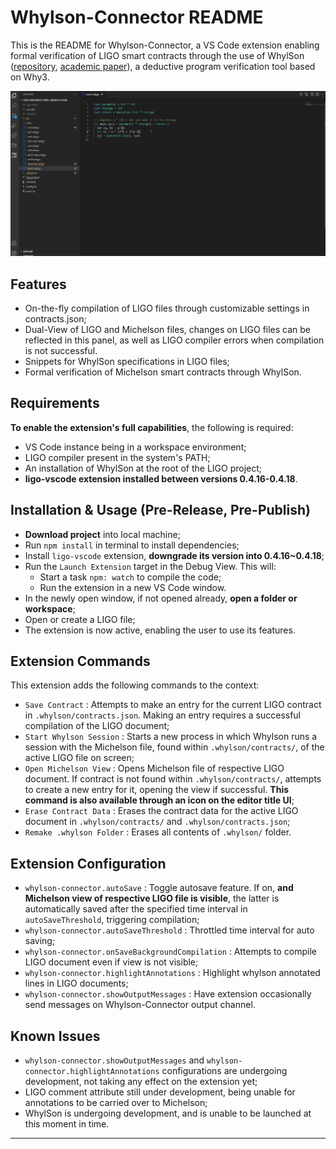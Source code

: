 # Whylson-Connector README

This is the README for Whylson-Connector, a VS Code extension enabling formal verification of LIGO smart contracts through the use of WhylSon ([repository](https://gitlab.com/releaselab/fresco/whylson), [academic paper](https://arxiv.org/abs/2005.14650)), a deductive program verification tool based on Why3.

![usage gif](/resources/features1.gif)

## Features

+ On-the-fly compilation of LIGO files through customizable settings in contracts.json;
+ Dual-View of LIGO and Michelson files, changes on LIGO files can be reflected in this panel, as well as LIGO compiler errors when compilation is not successful.
+ Snippets for WhylSon specifications in LIGO files;
+ Formal verification of Michelson smart contracts through WhylSon.

## Requirements

**To enable the extension's full capabilities**, the following is required:

+ VS Code instance being in a workspace environment;
+ LIGO compiler present in the system's PATH;
+ An installation of WhylSon at the root of the LIGO project;
+ **ligo-vscode extension installed between versions 0.4.16-0.4.18**.

## Installation & Usage (Pre-Release, Pre-Publish)

+ **Download project** into local machine;
+ Run `npm install` in terminal to install dependencies;
+ Install `ligo-vscode` extension, **downgrade its version into 0.4.16~0.4.18**;
+ Run the `Launch Extension` target in the Debug View. This will:
	+ Start a task `npm: watch` to compile the code;
	+ Run the extension in a new VS Code window.
+ In the newly open window, if not opened already, **open a folder or workspace**;
+ Open or create a LIGO file;
+ The extension is now active, enabling the user to use its features.

## Extension Commands

This extension adds the following commands to the context:

+ `Save Contract` : Attempts to make an entry for the current LIGO contract in `.whylson/contracts.json`. Making an entry requires a successful compilation of the LIGO document;
+ `Start Whylson Session` : Starts a new process in which Whylson runs a session with the Michelson file, found within `.whylson/contracts/`, of the active LIGO file on screen;
+ `Open Michelson View` : Opens Michelson file of respective LIGO document. If contract is not found within `.whylson/contracts/`, attempts to create a new entry for it, opening the view if successful. **This command is also available through an icon on the editor title UI**;
+ `Erase Contract Data` : Erases the contract data for the active LIGO document in `.whylson/contracts/` and `.whylson/contracts.json`;
+ `Remake .whylson Folder` : Erases all contents of `.whylson/` folder.

## Extension Configuration

+ `whylson-connector.autoSave` : Toggle autosave feature. If on, **and Michelson view of respective LIGO file is visible**, the latter is automatically saved after the specified time interval in `autoSaveThreshold`, triggering compilation;
+ `whylson-connector.autoSaveThreshold` : Throttled time interval for auto saving;
+ `whylson-connector.onSaveBackgroundCompilation` : Attempts to compile LIGO document even if view is not visible;
+ `whylson-connector.highlightAnnotations` : Highlight whylson annotated lines in LIGO documents;
+ `whylson-connector.showOutputMessages` : Have extension occasionally send messages on Whylson-Connector output channel.

## Known Issues

+ `whylson-connector.showOutputMessages` and `whylson-connector.highlightAnnotations` configurations are undergoing development, not taking any effect on the extension yet;
+ LIGO comment attribute still under development, being unable for annotations to be carried over to Michelson;
+ WhylSon is undergoing development, and is unable to be launched at this moment in time.

---
